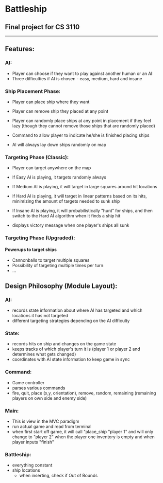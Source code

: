 # Battleship
## Final project for CS 3110

---

## Features:

### AI:
- Player can choose if they want to play against another human or an AI
- Three difficulties if AI is chosen - easy, medium, hard and insane

### Ship Placement Phase:
- Player can place ship where they want
- Player can remove ship they placed at any point
- Player can randomly place ships at any point in placement if they feel lazy 
   (though they cannot remove those ships that are randomly placed)
- Command to allow player to indicate he/she is finished placing ships

- AI will always lay down ships randomly on map

### Targeting Phase (Classic):
- Player can target anywhere on the map

- If Easy AI is playing, it targets randomly always
- If Medium AI is playing, it will target in large squares around hit locations
- If Hard AI is playing, it will target in linear patterns based on its hits,
   minimizing the amount of targets needed to sunk ship
- If Insane AI is playing, it will probabilistically "hunt" for ships,
   and then switch to the Hard AI algorithm when it finds a ship hit

- displays victory message when one player's ships all sunk

### Targeting Phase (Upgraded):
#### Powerups to target ships
- Cannonballs to target multiple squares
- Possibility of targeting multiple times per turn
- ...

## Design Philosophy (Module Layout):

### AI:
- records state information about where AI has targeted and which locations it has not targeted
- different targeting strategies depending on the AI difficulty

### State:
- records hits on ship and changes on the game state
- keeps tracks of which player's turn it is (player 1 or player 2 and determines what gets changed)
- coordinates with AI state information to keep game in sync

### Command:
- Game controller
- parses various commands
- fire, quit, place (x,y, orientation), remove, random, remaining (remaining players on own side and enemy side)

### Main:
- This is view in the MVC paradigm
- run actual game and read from terminal
- when first start off game, it will call "place_ship "player 1" and will only change to "player 2" when the player one inventory is empty and when player inputs "finish"

### Battleship:
- everything constant
- ship locations
   - when inserting, check if Out of Bounds

